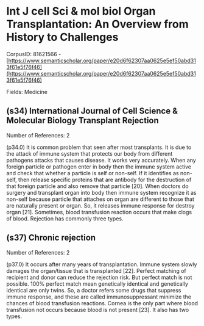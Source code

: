 # Int J cell Sci & mol biol Organ Transplantation: An Overview from History to Challenges

CorpusID: 81621566 - [https://www.semanticscholar.org/paper/e20d6f62307aa0625e5ef50abd313f61e5f76f46](https://www.semanticscholar.org/paper/e20d6f62307aa0625e5ef50abd313f61e5f76f46)

Fields: Medicine

## (s34) International Journal of Cell Science & Molecular Biology Transplant Rejection
Number of References: 2

(p34.0) It is common problem that seen after most transplants. It is due to the attack of immune system that protects our body from different pathogens attacks that causes disease. It works very accurately. When any foreign particle or pathogen enter in body then the immune system active and check that whether a particle is self or non-self. If it identifies as non-self, then release specific proteins that are antibody for the destruction of that foreign particle and also remove that particle [20]. When doctors do surgery and transplant organ into body then immune system recognize it as non-self because particle that attaches on organ are different to those that are naturally present or organ. So, it releases immune response for destroy organ [21]. Sometimes, blood transfusion reaction occurs that make clogs of blood. Rejection has commonly three types.
## (s37) Chronic rejection
Number of References: 2

(p37.0) It occurs after many years of transplantation. Immune system slowly damages the organ/tissue that is transplanted [22]. Perfect matching of recipient and donor can reduce the rejection risk. But perfect match is not possible. 100% perfect match mean genetically identical and genetically identical are only twins. So, a doctor refers some drugs that suppress immune response, and these are called immunosuppressant minimize the chances of blood transfusion reactions. Cornea is the only part where blood transfusion not occurs because blood is not present [23]. It also has two types.
